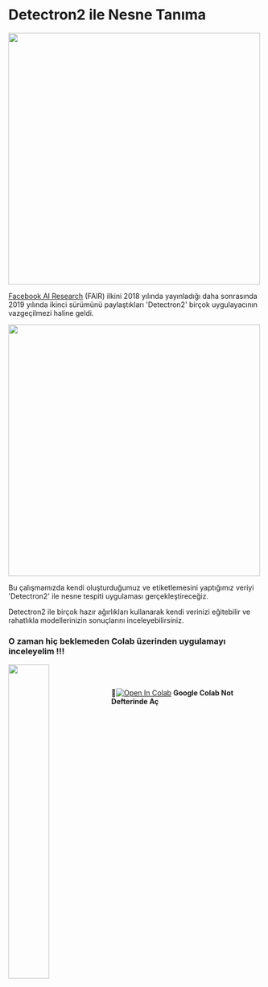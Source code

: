 # Detectron2 ile Nesne Tanıma
<img src="https://dl.fbaipublicfiles.com/detectron2/Detectron2-Logo-Horz.png" width="500">

[Facebook AI Research](https://ai.facebook.com/blog-detectron2-a-pytorch-based-modular-object-detection-library-/) (FAIR) ilkini 2018 yılında yayınladığı daha sonrasında 2019 yılında ikinci sürümünü paylaştıkları 'Detectron2' birçok uygulayacının vazgeçilmezi haline geldi. 

<img src="https://research.fb.com/wp-content/uploads/2018/01/mask-detectron-post.jpg?w=1024" width="500" >

Bu çalışmamızda kendi oluşturduğumuz ve etiketlemesini yaptığımız veriyi 'Detectron2' ile nesne tespiti uygulaması gerçekleştireceğiz.

Detectron2 ile birçok hazır ağırlıkları kullanarak kendi verinizi eğitebilir ve rahatlıkla modellerinizin sonuçlarını inceleyebilirsiniz.

### O zaman hiç beklemeden Colab üzerinden uygulamayı inceleyelim !!! 
<img align="left" src="https://media.giphy.com/media/5AcR8w022Gk4E/giphy.gif" width=40% />
<br/>
<br/>

📌[![Open In Colab](https://colab.research.google.com/assets/colab-badge.svg)](https://colab.research.google.com/github/AhmetEnesYalcinkaya/Detectron2/blob/master/Detectron2_ile_Nesne_Tan%C4%B1ma.ipynb) **Google Colab Not Defterinde Aç**
 
<br/>
<br/>

